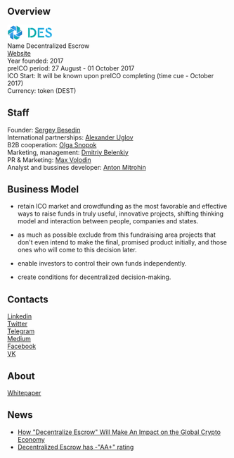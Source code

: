 ## Overview
![Decentralized Escrow logo](../projects/logo/decentralized_escrow.png)  
Name  Decentralized Escrow  
[Website](https://descrow.org/)   
Year founded:  2017  
preICO period: 27 August - 01 October 2017   
ICO Start: It will be known upon preICO completing (time cue - October 2017)  
Currency: token (DEST)	 
## Staff 
Founder: [Sergey Besedin](../people/sergey_besedin.md)   
International partnerships: [Alexander Uglov](../people/alexander_uglov.md)   
B2B cooperation: [Olga Snopok](../people/olga_snopok.md)  
Marketing, management: [Dmitriy Belenkiy](../people/dmitriy_belenkiy.md)  
PR & Marketing: [Max Volodin](../people/max_volodin.md)  
Analyst and bussines developer: [Anton Mitrohin](../people/anton_mitrohin.md)  
## Business Model
 - retain ICO market and crowdfunding as the most favorable and effective ways to raise funds in truly useful, innovative projects, shifting thinking model and interaction between people, companies and states. 

- as much as possible exclude from this fundraising area projects that don't even intend to make the final, promised product initially, and those ones who will come to this decision later. 

- enable investors to control their own funds independently. 

- create conditions for decentralized decision-making. 

## Contacts    
[Linkedin](https://www.linkedin.com/company-beta/18142266/)  
[Twitter](https://twitter.com/Descrow3)   
[Telegram](https://t.me/descrow)   
[Medium](https://medium.com/@Descrow)  
[Facebook](https://www.facebook.com/descrow3/)  
[VK](https://vk.com/descrow)  
  
## About 
[Whitepaper](https://goo.gl/4ojddJ)  

## News 
* [How "Decentralize Escrow" Will Make An Impact on the Global Crypto Economy](decentralized_escrow_04-09-17.md)  
* [Decentralized Escrow has -"AA+" rating](decentralized_escrow_04-09-17.md)  
